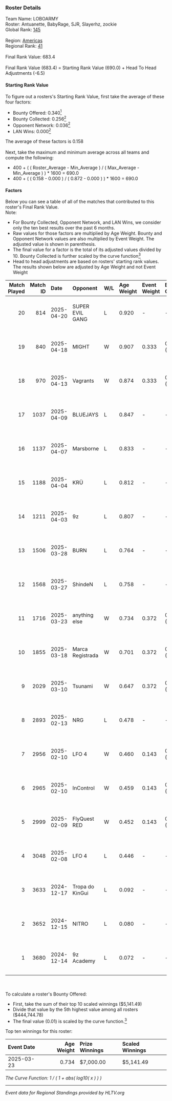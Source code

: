 ### Roster Details<br />
Team Name: LOBOARMY<br />
Roster: Antuanette, BabyRage, SJR, Slayerhz, zockie<br />
Global Rank: [145](../../standings_global_2025_06_02.md)<br />
<br />
Region: [Americas]( ../../standings_americas_2025_06_02.md)<br />
Regional Rank: [41]( ../../standings_americas_2025_06_02.md)<br />
<br />
Final Rank Value:  683.4<br />
<br />
Final Rank Value (683.4) = Starting Rank Value (690.0) + Head To Head Adjustments (-6.5)<br />

#### Starting Rank Value<br />
To figure out a rosters's Starting Rank Value, first take the average of these four factors:<br />
- Bounty Offered: 0.340[<sup>1</sup>](#table2)
- Bounty Collected: 0.256[<sup>2</sup>](#table1)
- Opponent Network: 0.036[<sup>2</sup>](#table1)
- LAN Wins: 0.000[<sup>2</sup>](#table1)

The average of these factors is 0.158<br />
<br />
Next, take the maximum and minimum average across all teams and compute the following:<br />
- 400 + ( ( Roster_Average - Min_Average ) / ( Max_Average - Min_Average ) ) * 1600 = 690.0
- 400 + ( ( 0.158 - 0.000 ) / ( 0.872 - 0.000 ) ) * 1600 = 690.0


#### Factors<br />
Below you can see a table of all of the matches that contributed to this roster's Final Rank Value.<br />
Note:<br />

- For Bounty Collected, Opponent Network, and LAN Wins, we consider only the ten best results over the past 6 months.
- Raw values for those factors are multiplied by Age Weight. Bounty and Opponent Network values are also multiplied by Event Weight. The adjusted value is shown in parenthesis.
- The final value for a factor is the total of its adjusted values divided by 10. Bounty Collected is further scaled by the curve function[<sup>3</sup>](#curveFunction)
- Head to head adjustments are based on rosters' starting rank values. The results shown below are adjusted by Age Weight and not Event Weight
<span id="table1"></span><br />


| Match Played | Match ID | Date       | Opponent         | W/L | Age Weight | Event Weight | Bounty Collected | Opponent Network | LAN Wins  | H2H Adj. | Roster                                       |
| -: | -: | :- | :- | :- | :- | :- | :- | :- | :- | -: | :- |
|           20 |      814 | 2025-04-20 | SUPER EVIL GANG  | L   | 0.920      | -            | -                | -                | -         |   -15.11 | Antuanette, BabyRage, SJR, Slayerhz, zockie  |
|           19 |      840 | 2025-04-18 | MIGHT            | W   | 0.907      | 0.333        | 0.002 (0.001)    | 0.315 (0.095)    | 0 (0.000) |    14.36 | Antuanette, BabyRage, SJR, Slayerhz, zockie  |
|           18 |      970 | 2025-04-13 | Vagrants         | W   | 0.874      | 0.333        | 0.016 (0.005)    | 0.384 (0.112)    | 0 (0.000) |    17.26 | Antuanette, BabyRage, SJR, Slayerhz, zockie  |
|           17 |     1037 | 2025-04-09 | BLUEJAYS         | L   | 0.847      | -            | -                | -                | -         |    -3.91 | Antuanette, BabyRage, SJR, Slayerhz, zockie  |
|           16 |     1137 | 2025-04-07 | Marsborne        | L   | 0.833      | -            | -                | -                | -         |    -7.25 | Antuanette, BabyRage, SJR, Slayerhz, zockie  |
|           15 |     1188 | 2025-04-04 | KRÜ              | L   | 0.812      | -            | -                | -                | -         |   -12.80 | Antuanette, BabyRage, SJR, Slayerhz, zockie  |
|           14 |     1211 | 2025-04-03 | 9z               | L   | 0.807      | -            | -                | -                | -         |    -8.68 | Antuanette, BabyRage, SJR, Slayerhz, zockie  |
|           13 |     1506 | 2025-03-28 | BURN             | L   | 0.764      | -            | -                | -                | -         |   -18.43 | Antuanette, BabyRage, SJR, Slayerhz, zockie  |
|           12 |     1568 | 2025-03-27 | ShindeN          | L   | 0.758      | -            | -                | -                | -         |   -11.57 | Antuanette, BabyRage, Notjuanjo, SJR, zockie |
|           11 |     1716 | 2025-03-23 | anything else    | W   | 0.734      | 0.372        | 0.007 (0.002)    | 0.129 (0.035)    | 0 (0.000) |    10.34 | Antuanette, BabyRage, SJR, Slayerhz, zockie  |
|           10 |     1855 | 2025-03-18 | Marca Registrada | W   | 0.701      | 0.372        | 0.005 (0.001)    | 0.110 (0.029)    | 0 (0.000) |     9.59 | Antuanette, BabyRage, SJR, Slayerhz, zockie  |
|            9 |     2029 | 2025-03-10 | Tsunami          | W   | 0.647      | 0.372        | 0.003 (0.001)    | 0.134 (0.032)    | 0 (0.000) |     8.39 | Antuanette, BabyRage, SJR, Slayerhz, zockie  |
|            8 |     2893 | 2025-02-13 | NRG              | L   | 0.478      | -            | -                | -                | -         |    -1.80 | Antuanette, BabyRage, SJR, Slayerhz, zockie  |
|            7 |     2956 | 2025-02-10 | LFO 4            | W   | 0.460      | 0.143        | 0.010 (0.001)    | 0.493 (0.032)    | 0 (0.000) |     9.91 | Antuanette, BabyRage, SJR, Slayerhz, zockie  |
|            6 |     2965 | 2025-02-10 | InControl        | W   | 0.459      | 0.143        | 0.000 (0.000)    | 0.109 (0.007)    | 0 (0.000) |     4.22 | Antuanette, BabyRage, SJR, Slayerhz, zockie  |
|            5 |     2999 | 2025-02-09 | FlyQuest RED     | W   | 0.452      | 0.143        | 0.038 (0.002)    | 0.222 (0.014)    | 0 (0.000) |     8.46 | Antuanette, BabyRage, SJR, Slayerhz, zockie  |
|            4 |     3048 | 2025-02-08 | LFO 4            | L   | 0.446      | -            | -                | -                | -         |    -4.15 | Antuanette, BabyRage, SJR, Slayerhz, zockie  |
|            3 |     3633 | 2024-12-17 | Tropa do KinGui  | L   | 0.092      | -            | -                | -                | -         |    -1.72 | Antuanette, BabyRage, SJR, Slayerhz, zockie  |
|            2 |     3652 | 2024-12-15 | NITRO            | L   | 0.080      | -            | -                | -                | -         |    -1.90 | Antuanette, BabyRage, SJR, Slayerhz, zockie  |
|            1 |     3680 | 2024-12-14 | 9z Academy       | L   | 0.072      | -            | -                | -                | -         |    -1.75 | Antuanette, BabyRage, SJR, Slayerhz, zockie  |

<br />
<span id="table2"></span><br />
To calculate a roster's Bounty Offered:<br />

- First, take the sum of their top 10 scaled winnings ($5,141.49)
- Divide that value by the 5th highest value among all rosters ($444,744.78)
- The final value (0.01) is scaled by the curve function.[<sup>3</sup>](#curveFunction)

Top ten winnings for this roster:<br />

| Event Date | Age Weight | Prize Winnings | Scaled Winnings |
| :- | -: | :- | :- |
| 2025-03-23 |      0.734 | $7,000.00      | $5,141.49       |


<span id="curveFunction"></span>_The Curve Function: 1 / ( 1 + abs( log10( x ) ) )_<br />

---
_Event data for Regional Standings provided by HLTV.org_<br />
